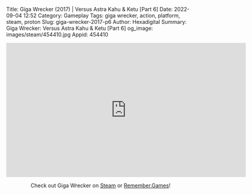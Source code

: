 Title: Giga Wrecker (2017) | Versus Astra Kahu & Ketu [Part 6]
Date: 2022-09-04 12:52
Category: Gameplay
Tags: giga wrecker, action, platform, steam, proton
Slug: giga-wrecker-2017-p6
Author: Hexadigital
Summary: Giga Wrecker: Versus Astra Kahu & Ketu [Part 6]
og_image: images/steam/454410.jpg
Appid: 454410

<center><iframe src="https://www.youtube.com/embed/zzXQXV3_ads?feature=oembed" allow="accelerometer; autoplay; encrypted-media; gyroscope; picture-in-picture" width="640" height="360" frameborder="0"></iframe>

Check out Giga Wrecker on [Steam](https://store.steampowered.com/app/454410/?curator_clanid=34633900) or [Remember.Games](https://remember.games/game/3356/)!</center>
